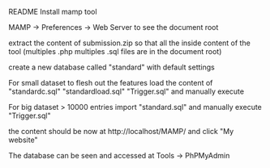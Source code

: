 README
Install mamp tool

MAMP -> Preferences -> Web Server to see the document root

extract the content of submission.zip so that all the inside content of the tool 
(multiples .php multiples .sql files are in the document root)

create a new database called "standard" with default settings

For small dataset to flesh out the features
load the content of "standardc.sql" "standardload.sql" "Trigger.sql" and manually execute

For big dataset > 10000 entries
import "standard.sql" and manually execute "Trigger.sql"

the content should be now at http://localhost/MAMP/ and click "My website"

The database can be seen and accessed at Tools -> PhPMyAdmin 
